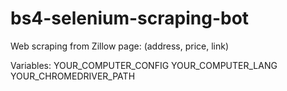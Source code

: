 # bs4-selenium-scraping-bot

Web scraping from Zillow page: (address, price, link)

Variables:
YOUR_COMPUTER_CONFIG
YOUR_COMPUTER_LANG
YOUR_CHROMEDRIVER_PATH
